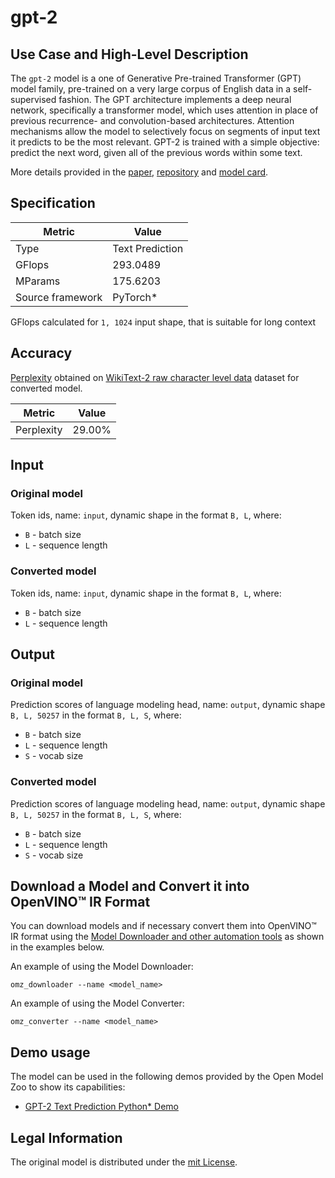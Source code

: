 # gpt-2

## Use Case and High-Level Description

The `gpt-2` model is a one of Generative Pre-trained Transformer (GPT) model family, pre-trained on a very large corpus of English data in a self-supervised fashion. The GPT architecture implements a deep neural network, specifically a transformer model, which uses attention in place of previous recurrence- and convolution-based architectures. Attention mechanisms allow the model to selectively focus on segments of input text it predicts to be the most relevant. GPT-2 is trained with a simple objective: predict the next word, given all of the previous words within some text.

More details provided in the [paper](https://cdn.openai.com/better-language-models/language_models_are_unsupervised_multitask_learners.pdf), [repository](https://github.com/huggingface/transformers) and [model card](https://huggingface.co/gpt2).

## Specification

| Metric            | Value            |
|-------------------|------------------|
| Type              | Text Prediction  |
| GFlops            | 293.0489         |
| MParams           | 175.6203         |
| Source framework  | PyTorch\*        |

GFlops calculated for `1, 1024` input shape, that is suitable for long context

## Accuracy

[Perplexity](https://en.wikipedia.org/wiki/Perplexity) obtained on [WikiText-2 raw character level data](https://blog.einstein.ai/the-wikitext-long-term-dependency-language-modeling-dataset/) dataset for converted model.

| Metric     | Value  |
| ---------- | ------ |
| Perplexity | 29.00% |

## Input

### Original model

Token ids, name: `input`, dynamic shape in the format `B, L`, where:

- `B` - batch size
- `L` - sequence length

### Converted model

Token ids, name: `input`, dynamic shape in the format `B, L`, where:

- `B` - batch size
- `L` - sequence length

## Output

### Original model

Prediction scores of language modeling head, name: `output`, dynamic shape `B, L, 50257` in the format `B, L, S`, where:

- `B` - batch size
- `L` - sequence length
- `S` - vocab size

### Converted model

Prediction scores of language modeling head, name: `output`, dynamic shape `B, L, 50257` in the format `B, L, S`, where:

- `B` - batch size
- `L` - sequence length
- `S` - vocab size

## Download a Model and Convert it into OpenVINO™ IR Format

You can download models and if necessary convert them into OpenVINO™ IR format using the [Model Downloader and other automation tools](../../../tools/model_tools/README.md) as shown in the examples below.

An example of using the Model Downloader:
```
omz_downloader --name <model_name>
```

An example of using the Model Converter:
```
omz_converter --name <model_name>
```

## Demo usage

The model can be used in the following demos provided by the Open Model Zoo to show its capabilities:

* [GPT-2 Text Prediction Python\* Demo](../../../demos/gpt2_text_prediction_demo/python/README.md)

## Legal Information

The original model is distributed under the
[mit License](https://huggingface.co/gpt2).
